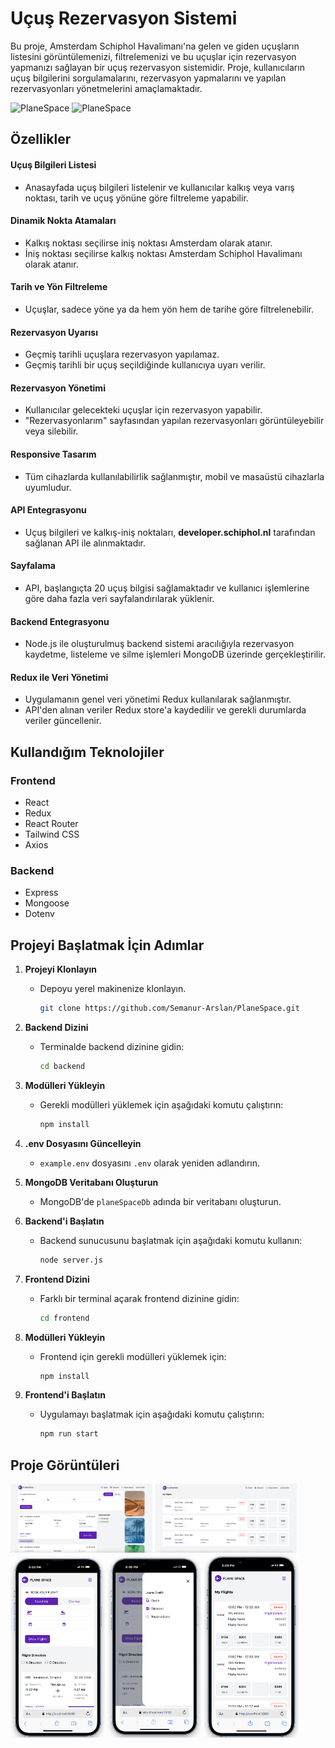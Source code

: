 # Uçuş Rezervasyon Sistemi

Bu proje, Amsterdam Schiphol Havalimanı'na gelen ve giden uçuşların listesini görüntülemenizi, filtrelemenizi ve bu uçuşlar için rezervasyon yapmanızı sağlayan bir uçuş rezervasyon sistemidir. Proje, kullanıcıların uçuş bilgilerini sorgulamalarını, rezervasyon yapmalarını ve yapılan rezervasyonları yönetmelerini amaçlamaktadır.

![PlaneSpace](applicationImages/Web.gif)
![PlaneSpace](applicationImages/Mobile.gif)

## Özellikler

#### Uçuş Bilgileri Listesi
- Anasayfada uçuş bilgileri listelenir ve kullanıcılar kalkış veya varış noktası, tarih ve uçuş yönüne göre filtreleme yapabilir.

#### Dinamik Nokta Atamaları
- Kalkış noktası seçilirse iniş noktası Amsterdam olarak atanır.
- İniş noktası seçilirse kalkış noktası Amsterdam Schiphol Havalimanı olarak atanır.

#### Tarih ve Yön Filtreleme
- Uçuşlar, sadece yöne ya da hem yön hem de tarihe göre filtrelenebilir.

#### Rezervasyon Uyarısı
- Geçmiş tarihli uçuşlara rezervasyon yapılamaz.
- Geçmiş tarihli bir uçuş seçildiğinde kullanıcıya uyarı verilir.

#### Rezervasyon Yönetimi
- Kullanıcılar gelecekteki uçuşlar için rezervasyon yapabilir.
- "Rezervasyonlarım" sayfasından yapılan rezervasyonları görüntüleyebilir veya silebilir.

#### Responsive Tasarım
- Tüm cihazlarda kullanılabilirlik sağlanmıştır, mobil ve masaüstü cihazlarla uyumludur.

#### API Entegrasyonu
- Uçuş bilgileri ve kalkış-iniş noktaları, **developer.schiphol.nl** tarafından sağlanan API ile alınmaktadır.

#### Sayfalama
- API, başlangıçta 20 uçuş bilgisi sağlamaktadır ve kullanıcı işlemlerine göre daha fazla veri sayfalandırılarak yüklenir.

#### Backend Entegrasyonu
- Node.js ile oluşturulmuş backend sistemi aracılığıyla rezervasyon kaydetme, listeleme ve silme işlemleri MongoDB üzerinde gerçekleştirilir.

#### Redux ile Veri Yönetimi
- Uygulamanın genel veri yönetimi Redux kullanılarak sağlanmıştır.
- API'den alınan veriler Redux store'a kaydedilir ve gerekli durumlarda veriler güncellenir.

## Kullandığım Teknolojiler

### Frontend
- React
- Redux
- React Router
- Tailwind CSS
- Axios

### Backend
- Express
- Mongoose
- Dotenv

## Projeyi Başlatmak İçin Adımlar

1. **Projeyi Klonlayın**
   - Depoyu yerel makinenize klonlayın.
     ```bash
     git clone https://github.com/Semanur-Arslan/PlaneSpace.git
     ```

2. **Backend Dizini**
   - Terminalde backend dizinine gidin:
     ```bash
     cd backend
     ```

3. **Modülleri Yükleyin**
   - Gerekli modülleri yüklemek için aşağıdaki komutu çalıştırın:
     ```bash
     npm install
     ```

4. **.env Dosyasını Güncelleyin**
   - `example.env` dosyasını `.env` olarak yeniden adlandırın.

5. **MongoDB Veritabanı Oluşturun**
   - MongoDB'de `planeSpaceDb` adında bir veritabanı oluşturun.

6. **Backend'i Başlatın**
   - Backend sunucusunu başlatmak için aşağıdaki komutu kullanın:
     ```bash
     node server.js
     ```

7. **Frontend Dizini**
   - Farklı bir terminal açarak frontend dizinine gidin:
     ```bash
     cd frontend
     ```

8. **Modülleri Yükleyin**
   - Frontend için gerekli modülleri yüklemek için:
     ```bash
     npm install
     ```

9. **Frontend'i Başlatın**
   - Uygulamayı başlatmak için aşağıdaki komutu çalıştırın:
     ```bash
     npm run start
     ```

## Proje Görüntüleri

<div>
  <img src="applicationImages/web1.png" alt="Resim 1" width="45%" />
  <img src="applicationImages/web2.png" alt="Resim 2" width="45%" />
</div>

<div>
  <img src="applicationImages/mobile1.png" alt="Resim 1" width="30%" />
  <img src="applicationImages/mobile2.png" alt="Resim 2" width="30%" />
  <img src="applicationImages/mobile3.png" alt="Resim 3" width="30%" />
</div>


